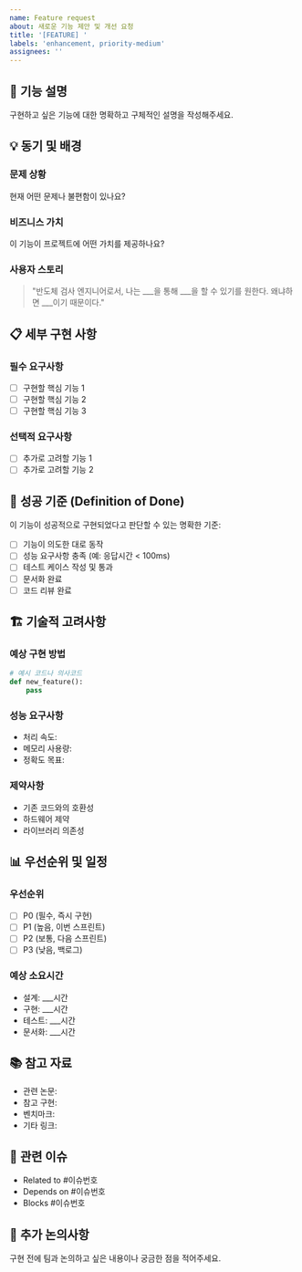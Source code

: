 ```yaml
---
name: Feature request
about: 새로운 기능 제안 및 개선 요청
title: '[FEATURE] '
labels: 'enhancement, priority-medium'
assignees: ''
---
```


## 🚀 기능 설명
구현하고 싶은 기능에 대한 명확하고 구체적인 설명을 작성해주세요.

## 💡 동기 및 배경
### 문제 상황
현재 어떤 문제나 불편함이 있나요?

### 비즈니스 가치
이 기능이 프로젝트에 어떤 가치를 제공하나요?

### 사용자 스토리
> "반도체 검사 엔지니어로서, 나는 ___을 통해 ___을 할 수 있기를 원한다. 왜냐하면 ___이기 때문이다."

## 📋 세부 구현 사항
### 필수 요구사항
- [ ] 구현할 핵심 기능 1
- [ ] 구현할 핵심 기능 2
- [ ] 구현할 핵심 기능 3

### 선택적 요구사항
- [ ] 추가로 고려할 기능 1
- [ ] 추가로 고려할 기능 2

## 🎯 성공 기준 (Definition of Done)
이 기능이 성공적으로 구현되었다고 판단할 수 있는 명확한 기준:

- [ ] 기능이 의도한 대로 동작
- [ ] 성능 요구사항 충족 (예: 응답시간 < 100ms)
- [ ] 테스트 케이스 작성 및 통과
- [ ] 문서화 완료
- [ ] 코드 리뷰 완료

## 🏗️ 기술적 고려사항
### 예상 구현 방법
```python
# 예시 코드나 의사코드
def new_feature():
    pass
```

### 성능 요구사항
- 처리 속도:
- 메모리 사용량:
- 정확도 목표:

### 제약사항
- 기존 코드와의 호환성
- 하드웨어 제약
- 라이브러리 의존성

## 📊 우선순위 및 일정
### 우선순위
- [ ] P0 (필수, 즉시 구현)
- [ ] P1 (높음, 이번 스프린트)
- [ ] P2 (보통, 다음 스프린트)
- [ ] P3 (낮음, 백로그)

### 예상 소요시간
- 설계: ___시간
- 구현: ___시간
- 테스트: ___시간
- 문서화: ___시간

## 📚 참고 자료
- 관련 논문:
- 참고 구현:
- 벤치마크:
- 기타 링크:

## 🔗 관련 이슈
- Related to #이슈번호
- Depends on #이슈번호
- Blocks #이슈번호

## 💬 추가 논의사항
구현 전에 팀과 논의하고 싶은 내용이나 궁금한 점을 적어주세요.
